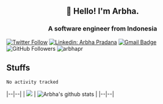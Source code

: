 <h2 align="center">👋 Hello! I'm Arbha.</h2>
<h3 align="center">A software engineer from Indonesia</h3>

[![Twitter Follow](https://img.shields.io/twitter/follow/arbhapr?label=Follow%20@arbhapr)](https://twitter.com/intent/follow?screen_name=arbhapr)
[![Linkedin: Arbha Pradana](https://img.shields.io/badge/-Arbha%20Pradana-blue?style=flat-square&logo=Linkedin&logoColor=white&link=https://www.linkedin.com/in/arbhapr/)](https://linkedin.com/in/arbhapr)
[![Gmail Badge](https://img.shields.io/badge/-arbhapr@gmail.com-c14438?style=flat-square&logo=Gmail&logoColor=white&link=mailto:arbhapr@gmail.com)](mailto:arbhapr@gmail.com)
![GitHub Followers](https://img.shields.io/github/followers/arbhapr?label=Follow&style=social)
<img src="https://komarev.com/ghpvc/?username=arbhapr" alt="arbhapr" />

## Stuffs
<!--START_SECTION:waka-->

```txt
No activity tracked
```

<!--END_SECTION:waka-->

|--|--|
| <img src="https://github-readme-stats.vercel.app/api/top-langs/?username=arbhapr&layout=compact"> | ![Arbha's github stats](https://github-readme-stats.vercel.app/api?username=arbhapr&show_icons=true&hide=[%22issues%22]) |
|--|--|
